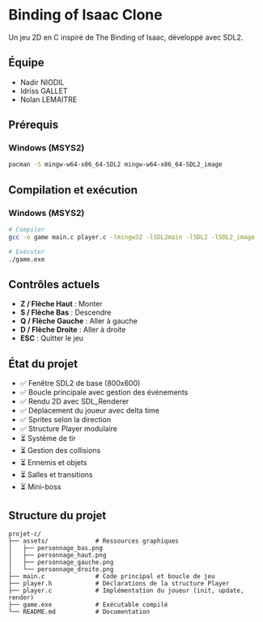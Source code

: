 # Binding of Isaac Clone

Un jeu 2D en C inspiré de The Binding of Isaac, développé avec SDL2.

## Équipe

- Nadir NIODIL
- Idriss GALLET
- Nolan LEMAITRE

## Prérequis

### Windows (MSYS2)

```bash
pacman -S mingw-w64-x86_64-SDL2 mingw-w64-x86_64-SDL2_image
```

## Compilation et exécution

### Windows (MSYS2)

```bash
# Compiler
gcc -o game main.c player.c -lmingw32 -lSDL2main -lSDL2 -lSDL2_image

# Exécuter
./game.exe
```

## Contrôles actuels

- **Z / Flèche Haut** : Monter
- **S / Flèche Bas** : Descendre
- **Q / Flèche Gauche** : Aller à gauche
- **D / Flèche Droite** : Aller à droite
- **ESC** : Quitter le jeu

## État du projet

- ✅ Fenêtre SDL2 de base (800x600)
- ✅ Boucle principale avec gestion des événements
- ✅ Rendu 2D avec SDL_Renderer
- ✅ Déplacement du joueur avec delta time
- ✅ Sprites selon la direction
- ✅ Structure Player modulaire
- ⏳ Système de tir
- ⏳ Gestion des collisions
- ⏳ Ennemis et objets
- ⏳ Salles et transitions
- ⏳ Mini-boss

## Structure du projet

```
projet-c/
├── assets/             # Ressources graphiques
│   ├── personnage_bas.png
│   ├── personnage_haut.png
│   ├── personnage_gauche.png
│   └── personnage_droite.png
├── main.c              # Code principal et boucle de jeu
├── player.h            # Déclarations de la structure Player
├── player.c            # Implémentation du joueur (init, update, render)
├── game.exe            # Exécutable compilé
└── README.md           # Documentation
```
